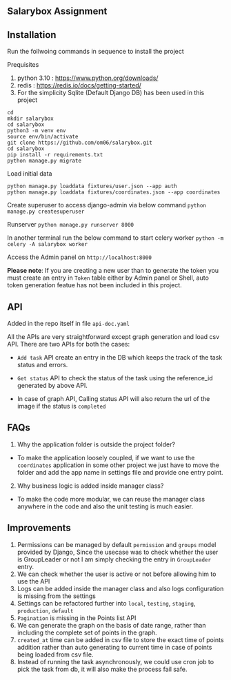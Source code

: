 ## Salarybox Assignment

## Installation
Run the follwoing commands in sequence to install the project

Prequisites

 1. python 3.10 : https://www.python.org/downloads/
 2. redis : https://redis.io/docs/getting-started/
 3. For the simplicity Sqlite (Default Django DB) has been used in this project

```
cd
mkdir salarybox
cd salarybox
python3 -m venv env
source env/bin/activate
git clone https://github.com/om06/salarybox.git
cd salarybox
pip install -r requirements.txt
python manage.py migrate
```
Load initial data
```
python manage.py loaddata fixtures/user.json --app auth
python manage.py loaddata fixtures/coordinates.json --app coordinates
```
Create superuser to access django-admin via below command
`python manage.py createsuperuser`

Runserver
`python manage.py runserver 8000`

In another terminal run the below command to start celery worker
`python -m celery -A salarybox worker`

Access the Admin panel on 
`http://localhost:8000`

**Please note**:
If you are creating a new user than to generate the token you must create an entry in `Token` table either by Admin panel or Shell, auto token generation featue has not been included in this project.

## API
Added in the repo itself in file `api-doc.yaml`

All the APIs are very straightforward except graph generation and load csv API.
There are two APIs for both the cases:
- `Add task` API create an entry in the DB which keeps the track of the task status and errors.
- `Get status` API to check the status of the task using the reference_id generated by above API.

- In case of graph API, Calling status API will also return the url of the image if the status is `completed`

## FAQs

1. Why the application folder is outside the project folder?
- To make the application loosely coupled, if we want to use the `coordinates` application in some other project we just have to move the folder and add the app name in settings file and provide one entry point.

2. Why business logic is added inside manager class?
- To make the code more modular, we can reuse the manager class anywhere in the code and also the unit testing is much easier.



## Improvements

 1. Permissions can be managed by default `permission` and `groups` model provided by Django, Since the usecase was to check whether the user is GroupLeader or not I am simply checking the entry in `GroupLeader` entry.
 2. We can check whether the user is active or not before allowing him to use the API
 3. Logs can be added inside the manager class and also logs configuration is missing from the settings
 4. Settings can be refactored further into `local`, `testing`, `staging`, `production`, `default`
 5. `Pagination` is missing in the Points list API
 6. We can generate the graph on the basis of date range, rather than including the complete set of points in the graph.
 7. `created_at` time can be added in csv file to store the exact time of points addition rather than auto generating to current time in case of points being loaded from csv file.
 8. Instead of running the task asynchronously, we could use cron job to pick the task from db, it will also make the process fail safe.
 
